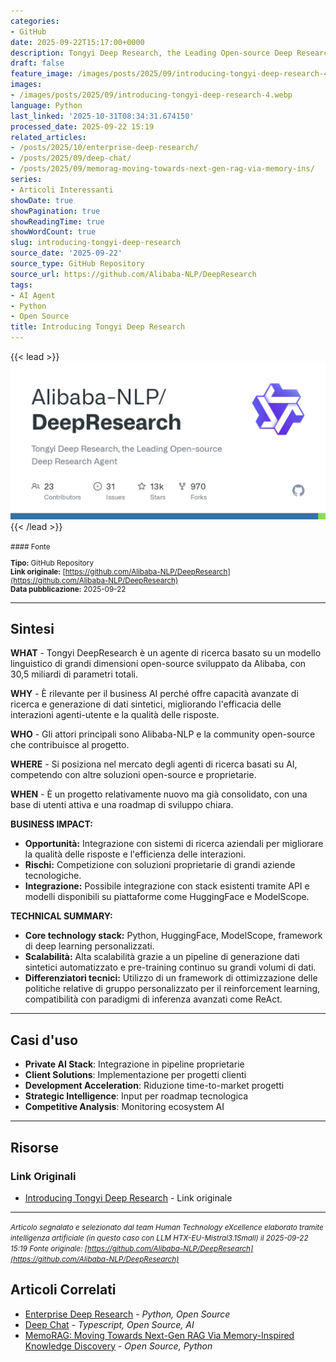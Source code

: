 ```yaml
---
categories:
- GitHub
date: 2025-09-22T15:17:00+0000
description: Tongyi Deep Research, the Leading Open-source Deep Research Agent
draft: false
feature_image: /images/posts/2025/09/introducing-tongyi-deep-research-4.webp
images:
- /images/posts/2025/09/introducing-tongyi-deep-research-4.webp
language: Python
last_linked: '2025-10-31T08:34:31.674150'
processed_date: 2025-09-22 15:19
related_articles:
- /posts/2025/10/enterprise-deep-research/
- /posts/2025/09/deep-chat/
- /posts/2025/09/memorag-moving-towards-next-gen-rag-via-memory-ins/
series:
- Articoli Interessanti
showDate: true
showPagination: true
showReadingTime: true
showWordCount: true
slug: introducing-tongyi-deep-research
source_date: '2025-09-22'
source_type: GitHub Repository
source_url: https://github.com/Alibaba-NLP/DeepResearch
tags:
- AI Agent
- Python
- Open Source
title: Introducing Tongyi Deep Research
---
```


{{< lead >}}
![DeepResearch repository preview](/images/posts/2025/09/introducing-tongyi-deep-research-4.webp)
{{< /lead >}}

<small>
#### Fonte

**Tipo:** GitHub Repository  
**Link originale:** [https://github.com/Alibaba-NLP/DeepResearch](https://github.com/Alibaba-NLP/DeepResearch)  
**Data pubblicazione:** 2025-09-22

</small>

---

## Sintesi

**WHAT** - Tongyi DeepResearch è un agente di ricerca basato su un modello linguistico di grandi dimensioni open-source sviluppato da Alibaba, con 30,5 miliardi di parametri totali.

**WHY** - È rilevante per il business AI perché offre capacità avanzate di ricerca e generazione di dati sintetici, migliorando l'efficacia delle interazioni agenti-utente e la qualità delle risposte.

**WHO** - Gli attori principali sono Alibaba-NLP e la community open-source che contribuisce al progetto.

**WHERE** - Si posiziona nel mercato degli agenti di ricerca basati su AI, competendo con altre soluzioni open-source e proprietarie.

**WHEN** - È un progetto relativamente nuovo ma già consolidato, con una base di utenti attiva e una roadmap di sviluppo chiara.

**BUSINESS IMPACT:**
- **Opportunità:** Integrazione con sistemi di ricerca aziendali per migliorare la qualità delle risposte e l'efficienza delle interazioni.
- **Rischi:** Competizione con soluzioni proprietarie di grandi aziende tecnologiche.
- **Integrazione:** Possibile integrazione con stack esistenti tramite API e modelli disponibili su piattaforme come HuggingFace e ModelScope.

**TECHNICAL SUMMARY:**
- **Core technology stack:** Python, HuggingFace, ModelScope, framework di deep learning personalizzati.
- **Scalabilità:** Alta scalabilità grazie a un pipeline di generazione dati sintetici automatizzato e pre-training continuo su grandi volumi di dati.
- **Differenziatori tecnici:** Utilizzo di un framework di ottimizzazione delle politiche relative di gruppo personalizzato per il reinforcement learning, compatibilità con paradigmi di inferenza avanzati come ReAct.

---

## Casi d'uso

- **Private AI Stack**: Integrazione in pipeline proprietarie
- **Client Solutions**: Implementazione per progetti clienti
- **Development Acceleration**: Riduzione time-to-market progetti
- **Strategic Intelligence**: Input per roadmap tecnologica
- **Competitive Analysis**: Monitoring ecosystem AI

---



## Risorse

### Link Originali
- [Introducing Tongyi Deep Research](https://github.com/Alibaba-NLP/DeepResearch) - Link originale


---

*<small>Articolo segnalato e selezionato dal team Human Technology eXcellence elaborato tramite intelligenza artificiale (in questo caso con LLM HTX-EU-Mistral3.1Small) il 2025-09-22 15:19
Fonte originale: [https://github.com/Alibaba-NLP/DeepResearch](https://github.com/Alibaba-NLP/DeepResearch)</small>*

## Articoli Correlati

- [Enterprise Deep Research](/posts/2025/10/enterprise-deep-research/) - *Python, Open Source*
- [Deep Chat](/posts/2025/09/deep-chat/) - *Typescript, Open Source, AI*
- [MemoRAG: Moving Towards Next-Gen RAG Via Memory-Inspired Knowledge Discovery](/posts/2025/09/memorag-moving-towards-next-gen-rag-via-memory-ins/) - *Open Source, Python*